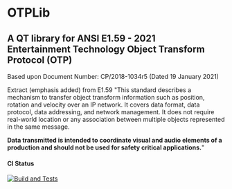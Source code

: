 # OTPLib
## A QT library for ANSI E1.59 - 2021<br>Entertainment Technology Object Transform Protocol (OTP)

Based upon Document Number: CP/2018-1034r5 (Dated 19 January 2021)

Extract (emphasis added) from E1.59
"This standard describes a mechanism to transfer object transform information such as position, rotation and velocity over an IP network. It covers data format, data protocol, data addressing, and network management. It does not require real-world location or any association between multiple objects represented in the same message.

<b>Data transmitted is intended to coordinate visual and audio elements of a production and should not be
used for safety critical applications.</b>"

#### CI Status
[![Build and Tests](https://github.com/marcusbirkin/OTPLib/actions/workflows/qmake.yml/badge.svg?branch=UnitTests)](https://github.com/marcusbirkin/OTPLib/actions/workflows/qmake.yml)
